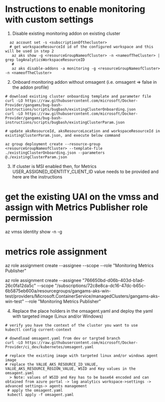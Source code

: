 # Instructions to enable monitoring with custom settings

1. Disable existing monitoring addon on existing cluster
```
  az account set -s <subscriptionOfthecluster>
  # get workspaceResourceId id of the configured workspace and this will be used in step 2
   az aks show -g <resourceGroupNameofCluster> -n <nameofTheCluster> | grep logAnalyticsWorkspaceResourceID
   #
   az aks disable-addons -a monitoring -g <resourceGroupNameofCluster> -n <nameofTheCluster>
```
2. Onboard monitoring addon without omsagent (i.e. omsagent => false in the addon profile)

```
# download existing cluster onboarding template and parameter file
curl -LO https://raw.githubusercontent.com/microsoft/Docker-Provider/gangams/bug-bash-instructions/scripts/bugbash/existingClusterOnboarding.json
curl -LO https://raw.githubusercontent.com/microsoft/Docker-Provider/gangams/bug-bash-instructions/scripts/bugbash/existingClusterParam.json

# update aksResourceId, aksResourceLocation and workspaceResourceId in existingClusterParam.json, and execute below command

az group deployment create --resource-group <resourceGroupNameofCluster> --template-file ./existingClusterOnboarding.json --parameters @./existingClusterParam.json

```
3. If cluster is MSI enabled then, for Metrics USER_ASSIGNED_IDENTITY_CLIENT_ID value needs to be provided and here are the instructions 

 # get the existing UAI on the vmss and assign with Metrics Publisher role permission
 az vmss identity show -n <vmss-name> -g <MC-resource-group of the cluster>

 # metrics role assignment 
 az role assignment create --assignee <clientIdofUAI> --scope <clusterResourceId> --role "Monitoring Metrics Publisher" 

az role assignment create --assignee "766650bd-d06b-403d-b1ad-26c0fa12da5c" --scope "/subscriptions/72c8e8ca-dc16-47dc-b65c-6b5875eb600a/resourcegroups/gangams-aks-win-test/providers/Microsoft.ContainerService/managedClusters/gangams-aks-win-test" --role "Monitoring Metrics Publisher" 

4. Replace the place holders in the omsagent.yaml and deploy the yaml with targeted image (Linux and/or Windows)

```
# verify you have the context of the cluster you want to use
kubectl config current-context

# downdload omsagent.yaml from dev or targted branch
curl -LO https://raw.githubusercontent.com/microsoft/Docker-Provider/ci_dev/kubernetes/omsagent.yaml

# replace the existing image with targeted linux and/or windows agent image
# replace the VALUE_AKS_RESOURCE_ID_VALUE, VALUE_AKS_RESOURCE_REGION_VALUE, WSID and Key values in the omsagent.yaml
  > Note: values of WSID and Key has to be base64 encoded and can obtained from azure portal -> log analytics workspace->settings -> advanced settings-> agents management
 # apply the omsagent.yaml
 kubectl apply -f omsagent.yaml
```
